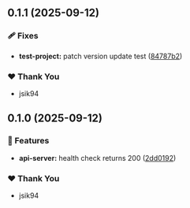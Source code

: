 ## 0.1.1 (2025-09-12)

### 🩹 Fixes

- **test-project:** patch version update test ([84787b2](https://github.com/Jsik94/gitflow_test/commit/84787b2))

### ❤️ Thank You

- jsik94

## 0.1.0 (2025-09-12)

### 🚀 Features

- **api-server:** health check returns 200 ([2dd0192](https://github.com/Jsik94/gitflow_test/commit/2dd0192))

### ❤️ Thank You

- jsik94